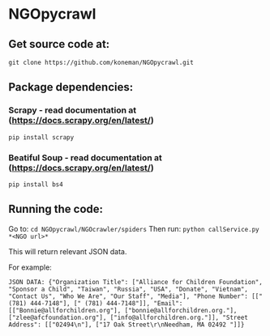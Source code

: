 # NGOpycrawl

## Get source code at:

`git clone https://github.com/koneman/NGOpycrawl.git`


## Package dependencies:

### Scrapy - read documentation at (https://docs.scrapy.org/en/latest/)

`pip install scrapy`

### Beatiful Soup - read documentation at (https://docs.scrapy.org/en/latest/)

`pip install bs4`

## Running the code:
Go to:
`cd NGOpycrawl/NGOcrawler/spiders`
Then run:
`python callService.py *<NGO url>*`

This will return relevant JSON data.

For example:

```
JSON DATA: {"Organization Title": ["Alliance for Children Foundation", "Sponsor a Child", "Taiwan", "Russia", "USA", "Donate", "Vietnam", "Contact Us", "Who We Are", "Our Staff", "Media"], "Phone Number": [[" (781) 444-7148"], [" (781) 444-7148"]], "Email": [["Bonnie@allforchildren.org"], ["bonnie@allforchildren.org."], ["zlee@afcfoundation.org"], ["info@allforchildren.org."]], "Street Address": [["02494\n"], ["17 Oak Street\r\nNeedham, MA 02492 "]]}
```
